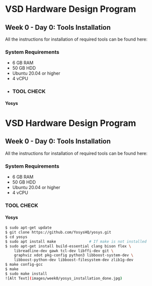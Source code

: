# VSD Hardware Design Program

## Week 0 - Day 0: Tools Installation

All the instructions for installation of required tools can be found here:

### **System Requirements**
- 6 GB RAM
- 50 GB HDD
- Ubuntu 20.04 or higher
- 4 vCPU
- ### **TOOL CHECK**

#### **Yosys**
# VSD Hardware Design Program

## Week 0 - Day 0: Tools Installation

All the instructions for installation of required tools can be found here:

### **System Requirements**
- 6 GB RAM
- 50 GB HDD
- Ubuntu 20.04 or higher
- 4 vCPU

### **TOOL CHECK**

#### **Yosys**
```bash
$ sudo apt-get update
$ git clone https://github.com/YosysHQ/yosys.git
$ cd yosys
$ sudo apt install make               # If make is not installed
$ sudo apt-get install build-essential clang bison flex \
    libreadline-dev gawk tcl-dev libffi-dev git \
    graphviz xdot pkg-config python3 libboost-system-dev \
    libboost-python-dev libboost-filesystem-dev zlib1g-dev
$ make config-gcc
$ make 
$ sudo make install
![Alt Text](images/week0/yosys_installation_done.jpg)


